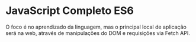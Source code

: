 # JavaScript Completo ES6
 O foco é no aprendizado da linguagem, mas o principal local de aplicação será na web, através de manipulações do DOM e requisições via Fetch API.
